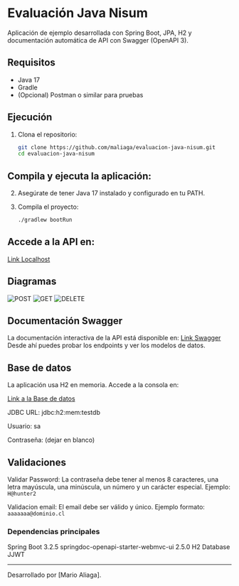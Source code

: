 # Evaluación Java Nisum

Aplicación de ejemplo desarrollada con Spring Boot, JPA, H2 y documentación automática de API con Swagger (OpenAPI 3).

## Requisitos

- Java 17
- Gradle
- (Opcional) Postman o similar para pruebas

## Ejecución

1. Clona el repositorio:
   ```sh
   git clone https://github.com/maliaga/evaluacion-java-nisum.git
   cd evaluacion-java-nisum

## Compila y ejecuta la aplicación:

2. Asegúrate de tener Java 17 instalado y configurado en tu PATH.
3. Compila el proyecto:

    ```sh
    ./gradlew bootRun

## Accede a la API en:

[Link Localhost](http://localhost:8080)

## Diagramas

![POST](docs/user-post.png)
![GET](docs/users-get.png)
![DELETE](docs/user-delete.png)


## Documentación Swagger
La documentación interactiva de la API está disponible en:
[Link Swagger](http://localhost:8080/swagger-ui.html)
Desde ahí puedes probar los endpoints y ver los modelos de datos.


##  Base de datos
La aplicación usa H2 en memoria. Accede a la consola en:

[Link a la Base de datos](http://localhost:8080/h2-console)

JDBC URL: jdbc:h2:mem:testdb

Usuario: sa

Contraseña: (dejar en blanco)

## Validaciones

Validar Password: La contraseña debe tener al menos 8 caracteres, una letra mayúscula, una minúscula, un número y un carácter especial.
Ejemplo: `H@hunter2`

Validacion email: El email debe ser válido y único.
Ejemplo formato: `aaaaaaa@dominio.cl`



### Dependencias principales
Spring Boot 3.2.5
springdoc-openapi-starter-webmvc-ui 2.5.0
H2 Database
JJWT

<hr> Desarrollado por [Mario Aliaga].